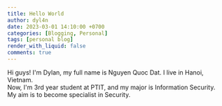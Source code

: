 ```yaml
---
title: Hello World
author: dyl4n
date: 2023-03-01 14:10:00 +0700
categories: [Blogging, Personal]
tags: [personal blog]
render_with_liquid: false
comments: true
---
```


Hi guys! I'm Dylan, my full name is Nguyen Quoc Dat. I live in Hanoi, Vietnam. <br />
Now, I'm 3rd year student at PTIT, and my major is Information Security. <br />
My aim is to become specialist in Security.